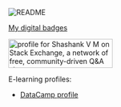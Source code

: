 ![README](https://user-images.githubusercontent.com/58113556/114544443-3f7b8400-9c78-11eb-88cb-971a9680e9d4.png)

[My digital badges](https://www.credly.com/users/shashank-v-m/) 

<a href="https://stackexchange.com/users/17017739/shashank-v-m"><img src="https://stackexchange.com/users/flair/17017739.png" width="208" height="58" alt="profile for Shashank V M on Stack Exchange, a network of free, community-driven Q&amp;A sites" title="profile for Shashank V M on Stack Exchange, a network of free, community-driven Q&amp;A sites" /></a>

E-learning profiles:
- [DataCamp profile](https://www.datacamp.com/profile/shashankmathew)
